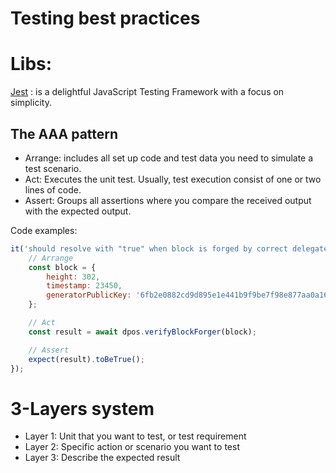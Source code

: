 # Testing best practices

# Libs:

[Jest](https://jestjs.io/) : is a delightful JavaScript Testing Framework with a focus on simplicity.


## The AAA pattern
- Arrange: includes all set up code and test data you need to simulate a test scenario.
- Act: Executes the unit test. Usually, test execution consist of one or two lines of code.
- Assert: Groups all assertions where you compare the received output with the expected output.

Code examples: 
```js
it('should resolve with "true" when block is forged by correct delegate', async () => {
    // Arrange
    const block = {
        height: 302,
        timestamp: 23450,
        generatorPublicKey: '6fb2e0882cd9d895e1e441b9f9be7f98e877aa0a16ae230ee5caceb7a1b896ae',
    };

    // Act
    const result = await dpos.verifyBlockForger(block);

    // Assert
    expect(result).toBeTrue();
});
```

# 3-Layers system

- Layer 1: Unit that you want to test, or test requirement
- Layer 2: Specific action or scenario you want to test
- Layer 3: Describe the expected result
